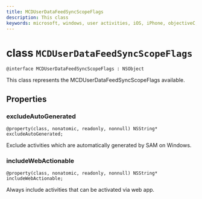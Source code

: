 ```yaml
---
title: MCDUserDataFeedSyncScopeFlags
description: This class 
keywords: microsoft, windows, user activities, iOS, iPhone, objectiveC, connected devices, Project Rome 
---
```


# class `MCDUserDataFeedSyncScopeFlags`

```
@interface MCDUserDataFeedSyncScopeFlags : NSObject
```

This class represents the MCDUserDataFeedSyncScopeFlags available.

## Properties

### excludeAutoGenerated

`@property(class, nonatomic, readonly, nonnull) NSString* excludeAutoGenerated;`

Exclude activities which are automatically generated by SAM on Windows.

### includeWebActionable
`@property(class, nonatomic, readonly, nonnull) NSString* includeWebActionable;`

Always include activities that can be activated via web app.